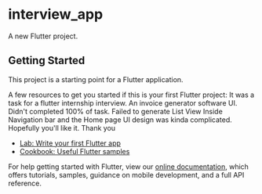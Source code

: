 # interview_app

A new Flutter project.

## Getting Started

This project is a starting point for a Flutter application.

A few resources to get you started if this is your first Flutter project:
It was a task for a flutter internship interview. An invoice generator software UI. Didn't completed 100% of task. Failed to generate List View Inside Navigation bar and the Home page UI design was kinda complicated. Hopefully you'll like it. 
Thank you

- [Lab: Write your first Flutter app](https://flutter.dev/docs/get-started/codelab)
- [Cookbook: Useful Flutter samples](https://flutter.dev/docs/cookbook)

For help getting started with Flutter, view our
[online documentation](https://flutter.dev/docs), which offers tutorials,
samples, guidance on mobile development, and a full API reference.

